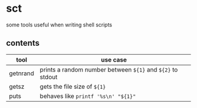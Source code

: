 # sct

some tools useful when writing shell scripts

## contents
| tool     | use case |
|----------|----------|
| getnrand | prints a random number between `${1}` and `${2}` to stdout |
| getsz    | gets the file size of `${1}` |
| puts     | behaves like `printf '%s\n' "${1}"` |
